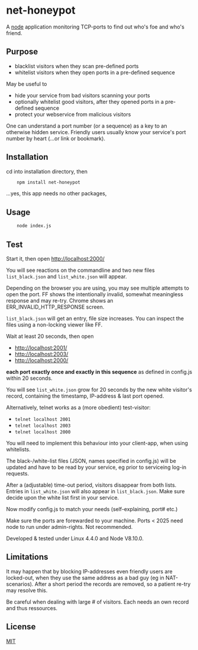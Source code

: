 # net-honeypot

A  [node](http://nodejs.org) application monitoring TCP-ports to find out who's foe and who's friend.

## Purpose

-   blacklist visitors when they scan pre-defined ports
-   whitelist visitors when they open ports in a pre-defined sequence

May be useful to

-   hide your service from bad visitors scanning your ports
-   optionally whitelist good visitors, after they opened ports in a pre-defined sequence
-   protect your webservice from malicious visitors

One can understand a port number (or a sequence) as a key to an otherwise hidden service.
Friendly users usually know your service's port number by heart (...or link or bookmark).

## Installation
cd into installation directory, then

```bash
    npm install net-honeypot
```
...yes, this app needs no other packages,

## Usage
```bash
    node index.js
```
## Test

Start it, then open <http://localhost:2000/>

You will see reactions on the commandline and two new files `list_black.json` and `list_white.json` will appear.

Depending on the browser you are using, you may see multiple attempts to open the port. FF shows the intentionally invalid, somewhat meaningless response and may re-try. Chrome shows an ERR_INVALID_HTTP_RESPONSE screen.

`list_black.json` will get an entry, file size increases. You can inspect the files using a non-locking viewer like FF.

Wait at least 20 seconds, then open

-   <http://localhost:2001/>
-   <http://localhost:2003/>
-   <http://localhost:2000/>

<b>each port exactly once and exactly in this sequence</b> as defined in config.js within 20 seconds.

You will see `list_white.json` grow for 20 seconds by the new white visitor's record, containing the timestamp, IP-address & last port opened.

Alternatively, telnet works as a (more obedient) test-visitor:
-   `telnet localhost 2001`
-   `telnet localhost 2003`
-   `telnet localhost 2000`

You will need to implement this behaviour into your client-app, when using whitelists.

The black-/white-list files (JSON, names specified in config.js) will be updated and have to be read by your service, eg prior to serviceing log-in requests.

After a (adjustable) time-out period, visitors disappear from both lists. Entries in `list_white.json` will also appear in `list_black.json`. Make sure decide upon the white list first in your service.

Now modify config.js to match your needs (self-explaining, port# etc.)

Make sure the ports are forewarded to your machine. Ports &lt; 2025 need node to run under admin-rights. Not recommended.

Developed & tested under Linux 4.4.0 and Node V8.10.0.

## Limitations

It may happen that by blocking IP-addresses even friendly users are locked-out, when they use the same address as a bad guy (eg in NAT-scenarios). After a short period the records are removed, so a patient re-try may resolve this.

Be careful when dealing with large # of visitors. Each needs an own record and thus ressources.

## License

  [MIT](LICENSE)
